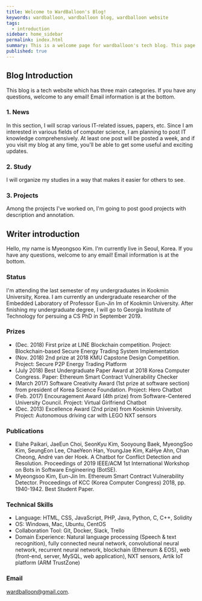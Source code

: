 ```yaml
---
title: Welcome to WardBalloon's Blog!
keywords: wardballoon, wardballoon blog, wardballoon website
tags:
  - introduction
sidebar: home_sidebar
permalink: index.html
summary: This is a welcome page for wardballoon's tech blog. This page explains blog concept and categories. The content in this page also contains the blog writer's information .
published: true
---
```


## Blog Introduction

This blog is a tech website which has three main categories. If you have any questions, welcome to any email! Email information is at the bottom.

### 1. News

In this section, I will scrap various IT-related issues, papers, etc. Since I am interested in various fields of computer science, I am planning to post IT knowledge comprehensively. At least one post will be posted a week, and if you visit my blog at any time, you'll be able to get some useful and exciting updates.

### 2. Study

I will organize my studies in a way that makes it easier for others to see.

### 3. Projects

Among the projects I've worked on, I'm going to post good projects with description and annotation.

## Writer introduction

Hello, my name is Myeongsoo Kim. I'm currently live in Seoul, Korea. If you have any questions, welcome to any email! Email information is at the bottom.

### Status

I'm attending the last semester of my undergraduates in Kookmin University, Korea. I am currently an undergraduate researcher of the Embedded Laboratory of Professor Eun-Jin Im of Kookmin University. After finishing my undergraduate degree, I will go to Georgia Institute of Technology for persuing a CS PhD in September 2019.

### Prizes

*	(Dec. 2018) First prize at LINE Blockchain competition. Project: Blockchain-based Secure Energy Trading System Implementation
* (Nov. 2018) 2nd prize at 2018 KMU Capstone Design Competition. Project: Secure P2P Energy Trading Platform
*	(July 2018) Best Undergraduate Paper Award at 2018 Korea Computer Congress. Paper: Ethereum Smart Contract Vulnerability Checker
*	(March 2017) Software Creativity Award (1st prize at software section) from president of Korea Science Foundation. Project: Hero Chatbot
* (Feb. 2017)	 Encouragement Award (4th prize) from Software-Centered University Council. Project: Virtual Girlfriend Chatbot
* (Dec. 2013)	Excellence Award (2nd prize) from Kookmin University. Project: Autonomous driving car with LEGO NXT sensors


### Publications

* Elahe Paikari, JaeEun Choi, SeonKyu Kim, Sooyoung Baek, MyeongSoo Kim, SeungEon Lee, ChaeYeon Han, YoungJae Kim, KaHye Ahn, Chan Cheong, André van der Hoek. A Chatbot for Conflict Detection and Resolution. Proceedings of 2019 IEEE/ACM 1st International Workshop on Bots in Software Engineering (BotSE).
* Myeongsoo Kim, Eun-Jin Im. Ethereum Smart Contract Vulnerability Detector. Proceedings of KCC (Korea Computer Congress) 2018, pp. 1940-1942. Best Student Paper.

### Technical Skills

*	Language: HTML, CSS, JavaScript, PHP, Java, Python, C, C++, Solidity
*	OS: Windows, Mac, Ubuntu, CentOS
*	Collaboration Tool: Git, Docker, Slack, Trello
*	Domain Experience: Natural language processing (Speech & text recognition), fully connected neural network, convolutional neural network, recurrent neural network, blockchain (Ethereum & EOS), web (front-end, server, MySQL, web application), NXT sensors, Artik IoT platform (ARM TrustZone)


### Email

wardballoon@gmail.com.
